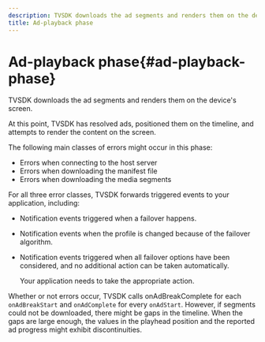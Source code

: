 ```yaml
---
description: TVSDK downloads the ad segments and renders them on the device's screen.
title: Ad-playback phase
---
```


# Ad-playback phase{#ad-playback-phase}

TVSDK downloads the ad segments and renders them on the device's screen.

At this point, TVSDK has resolved ads, positioned them on the timeline, and attempts to render the content on the screen.

The following main classes of errors might occur in this phase:

* Errors when connecting to the host server 
* Errors when downloading the manifest file 
* Errors when downloading the media segments

For all three error classes, TVSDK forwards triggered events to your application, including:

* Notification events triggered when a failover happens. 
* Notification events when the profile is changed because of the failover algorithm. 
* Notification events triggered when all failover options have been considered, and no additional action can be taken automatically.

  Your application needs to take the appropriate action.

Whether or not errors occur, TVSDK calls onAdBreakComplete for each `onAdBreakStart` and `onAdComplete` for every `onAdStart`. However, if segments could not be downloaded, there might be gaps in the timeline. When the gaps are large enough, the values in the playhead position and the reported ad progress might exhibit discontinuities. 
